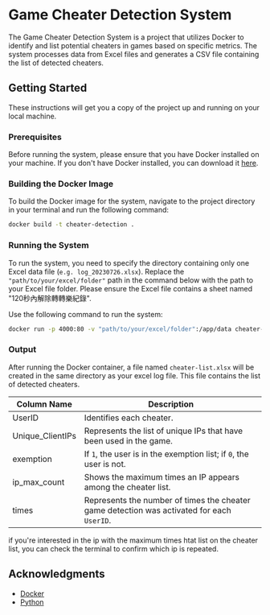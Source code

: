# Game Cheater Detection System

The Game Cheater Detection System is a project that utilizes Docker to identify and list potential cheaters in games based on specific metrics. The system processes data from Excel files and generates a CSV file containing the list of detected cheaters.

## Getting Started

These instructions will get you a copy of the project up and running on your local machine.

### Prerequisites

Before running the system, please ensure that you have Docker installed on your machine. If you don't have Docker installed, you can download it [here](https://www.docker.com/get-started).

### Building the Docker Image

To build the Docker image for the system, navigate to the project directory in your terminal and run the following command:

```bash
docker build -t cheater-detection .
```

### Running the System

To run the system, you need to specify the directory containing only one Excel data file (`e.g. log_20230726.xlsx`). Replace the `"path/to/your/excel/folder"` path in the command below with the path to your Excel file folder. Please ensure the Excel file contains a sheet named "120秒內解除轉轉樂紀錄".

Use the following command to run the system:

```bash
docker run -p 4000:80 -v "path/to/your/excel/folder":/app/data cheater-detection
```

### Output

After running the Docker container, a file named `cheater-list.xlsx` will be created in the same directory as your excel log file. This file contains the list of detected cheaters.

| Column Name      | Description                                                                                       |
|------------------|---------------------------------------------------------------------------------------------------|
| UserID           | Identifies each cheater.                                                                          |
| Unique_ClientIPs | Represents the list of unique IPs that have been used in the game.                                 |
| exemption        | If `1`, the user is in the exemption list; if `0`, the user is not.                               |
| ip_max_count     | Shows the maximum times an IP appears among the cheater list.                                     |
| times            | Represents the number of times the cheater game detection was activated for each `UserID`.         |

if you're interested in the ip with the maximum times htat list on the cheater list, you can check the terminal to confirm which ip is repeated.

## Acknowledgments

* [Docker](https://www.docker.com/what-docker)
* [Python](https://www.python.org/)
